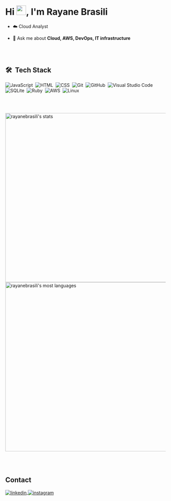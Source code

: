 
<h1 align="left">Hi <img src="https://raw.githubusercontent.com/kaueMarques/kaueMarques/master/hi.gif" height="30px">, I'm Rayane Brasili</h1>

- ☁️ Cloud Analyst 

- 💬 Ask me about **Cloud, AWS, DevOps, IT infrastructure**



<br><br>

## 🛠 &nbsp;Tech Stack

![JavaScript](https://img.shields.io/badge/-JavaScript-05122A?style=flat&logo=javascript)&nbsp;
![HTML](https://img.shields.io/badge/-HTML-05122A?style=flat&logo=HTML5)&nbsp;
![CSS](https://img.shields.io/badge/-CSS-05122A?style=flat&logo=CSS3&logoColor=1572B6)&nbsp;
![Git](https://img.shields.io/badge/-Git-05122A?style=flat&logo=git)&nbsp;
![GitHub](https://img.shields.io/badge/-GitHub-05122A?style=flat&logo=github)&nbsp;
![Visual Studio Code](https://img.shields.io/badge/-Visual%20Studio%20Code-05122A?style=flat&logo=visual-studio-code&logoColor=007ACC)&nbsp;
![SQLite](https://img.shields.io/badge/-SQLite-05122A?style=flat&logo=sqlite)&nbsp;
![Ruby](https://img.shields.io/badge/-ruby-05122A?style=flat&logo=ruby)&nbsp;
![AWS](https://img.shields.io/badge/-amazon-05122A?style=flat&logo=amazon)&nbsp;
![Linux](https://img.shields.io/badge/-linux-05122A?style=flat&logo=linux)&nbsp;

<br><br>

<p align="left">
<img width="530em" src="https://github-readme-stats.vercel.app/api?username=rayanebrasili&show_icons=true&theme=vision-friendly-dark" alt="rayanebrasili's stats"/>
<img width="530em" src="https://github-readme-stats.vercel.app/api/top-langs/?username=rayanebrasili&layout=compact&theme=vision-friendly-dark" alt="rayanebrasili's most languages"/>
</p>


<br><br>

## Contact

<a href="https://www.linkedin.com/in/rayane-brasili-257979207/" target="_blank">
  <img align="center" src="https://img.shields.io/badge/-rayanebrasili-05122A?style=flat&logo=linkedin" alt="linkedin"/>
</a>
<a href="https://www.instagram.com/brasili_/" target="_blank">
 <img align="center" src="https://img.shields.io/badge/-brasili_-05122A?style=flat&logo=instagram" alt="instagram"/>
</a>
</p>


